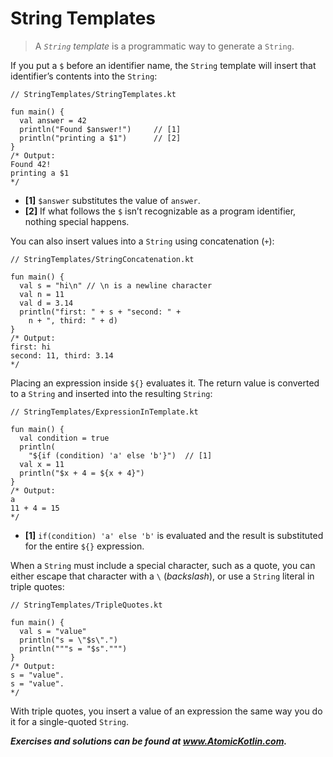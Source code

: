 # String Templates

> A *`String` template* is a programmatic way to generate a `String`.

If you put a `$` before an identifier name, the `String` template will insert that identifier’s contents into the `String`:

```
// StringTemplates/StringTemplates.kt

fun main() {
  val answer = 42
  println("Found $answer!")     // [1]
  println("printing a $1")      // [2]
}
/* Output:
Found 42!
printing a $1
*/
```

- **[1]** `$answer` substitutes the value of `answer`.
- **[2]** If what follows the `$` isn’t recognizable as a program identifier, nothing special happens.

You can also insert values into a `String` using concatenation (`+`):

```
// StringTemplates/StringConcatenation.kt

fun main() {
  val s = "hi\n" // \n is a newline character
  val n = 11
  val d = 3.14
  println("first: " + s + "second: " +
    n + ", third: " + d)
}
/* Output:
first: hi
second: 11, third: 3.14
*/
```

Placing an expression inside `${}` evaluates it. The return value is converted to a `String` and inserted into the resulting `String`:

```
// StringTemplates/ExpressionInTemplate.kt

fun main() {
  val condition = true
  println(
    "${if (condition) 'a' else 'b'}")  // [1]
  val x = 11
  println("$x + 4 = ${x + 4}")
}
/* Output:
a
11 + 4 = 15
*/
```

- **[1]** `if(condition) 'a' else 'b'` is evaluated and the result is substituted for the entire `${}` expression.

When a `String` must include a special character, such as a quote, you can either escape that character with a `\` (*backslash*), or use a `String` literal in triple quotes:

```
// StringTemplates/TripleQuotes.kt

fun main() {
  val s = "value"
  println("s = \"$s\".")
  println("""s = "$s".""")
}
/* Output:
s = "value".
s = "value".
*/
```

With triple quotes, you insert a value of an expression the same way you do it for a single-quoted `String`.

***Exercises and solutions can be found at www.AtomicKotlin.com.***